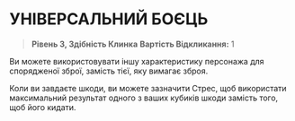 ﻿# УНІВЕРСАЛЬНИЙ БОЄЦЬ

> **Рівень 3, Здібність Клинка**
> **Вартість Відкликання:** 1

Ви можете використовувати іншу характеристику персонажа для спорядженої зброї, замість тієї, яку вимагає зброя.

Коли ви завдаєте шкоди, ви можете зазначити Стрес, щоб використати максимальний результат одного з ваших кубиків шкоди замість того, щоб його кидати.